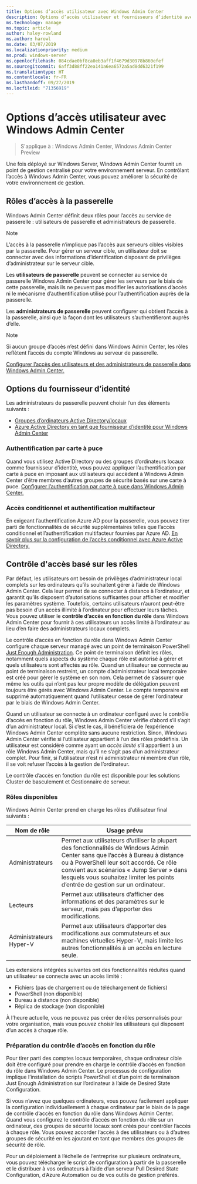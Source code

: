 ```yaml
---
title: Options d’accès utilisateur avec Windows Admin Center
description: Options d’accès utilisateur et fournisseurs d’identité avec Windows Admin Center (projet Honolulu)
ms.technology: manage
ms.topic: article
author: haley-rowland
ms.author: harowl
ms.date: 03/07/2019
ms.localizationpriority: medium
ms.prod: windows-server
ms.openlocfilehash: 084cdae0bf8ca0eb3aff1f4679d30978b860efef
ms.sourcegitcommit: 6aff3d88ff22ea141a6ea6572a5ad8dd6321f199
ms.translationtype: HT
ms.contentlocale: fr-FR
ms.lasthandoff: 09/27/2019
ms.locfileid: "71356919"
---
```

# <a name="user-access-options-with-windows-admin-center"></a>Options d’accès utilisateur avec Windows Admin Center

>S'applique à : Windows Admin Center, Windows Admin Center Preview

Une fois déployé sur Windows Server, Windows Admin Center fournit un point de gestion centralisé pour votre environnement serveur. En contrôlant l’accès à Windows Admin Center, vous pouvez améliorer la sécurité de votre environnement de gestion.

## <a name="gateway-access-roles"></a>Rôles d’accès à la passerelle

Windows Admin Center définit deux rôles pour l’accès au service de passerelle : utilisateurs de passerelle et administrateurs de passerelle.

> [!NOTE]
> L’accès à la passerelle n’implique pas l’accès aux serveurs cibles visibles par la passerelle. Pour gérer un serveur cible, un utilisateur doit se connecter avec des informations d’identification disposant de privilèges d’administrateur sur le serveur cible.

Les **utilisateurs de passerelle** peuvent se connecter au service de passerelle Windows Admin Center pour gérer les serveurs par le biais de cette passerelle, mais ils ne peuvent pas modifier les autorisations d’accès ni le mécanisme d’authentification utilisé pour l’authentification auprès de la passerelle.

Les **administrateurs de passerelle** peuvent configurer qui obtient l’accès à la passerelle, ainsi que la façon dont les utilisateurs s’authentifieront auprès d’elle.

>[!NOTE]
> Si aucun groupe d’accès n’est défini dans Windows Admin Center, les rôles reflètent l’accès du compte Windows au serveur de passerelle. 

[Configurer l’accès des utilisateurs et des administrateurs de passerelle dans Windows Admin Center.](../configure/user-access-control.md)

## <a name="identity-provider-options"></a>Options du fournisseur d’identité

Les administrateurs de passerelle peuvent choisir l’un des éléments suivants :

 - [Groupes d’ordinateurs Active Directory/locaux](../configure/user-access-control.md#active-directory-or-local-machine-groups)
 - [Azure Active Directory en tant que fournisseur d’identité pour Windows Admin Center](../configure/user-access-control.md#azure-active-directory)


### <a name="smartcard-authentication"></a>Authentification par carte à puce

Quand vous utilisez Active Directory ou des groupes d’ordinateurs locaux comme fournisseur d’identité, vous pouvez appliquer l’authentification par carte à puce en imposant aux utilisateurs qui accèdent à Windows Admin Center d’être membres d’autres groupes de sécurité basés sur une carte à puce. [Configurer l’authentification par carte à puce dans Windows Admin Center.](../configure/user-access-control.md#active-directory-or-local-machine-groups)

### <a name="conditional-access-and-multi-factor-authentication"></a>Accès conditionnel et authentification multifacteur

En exigeant l’authentification Azure AD pour la passerelle, vous pouvez tirer parti de fonctionnalités de sécurité supplémentaires telles que l’accès conditionnel et l’authentification multifacteur fournies par Azure AD. [En savoir plus sur la configuration de l’accès conditionnel avec Azure Active Directory.](https://docs.microsoft.com/azure/active-directory/active-directory-conditional-access-azure-portal-get-started)

## <a name="role-based-access-control"></a>Contrôle d'accès basé sur les rôles

Par défaut, les utilisateurs ont besoin de privilèges d’administrateur local complets sur les ordinateurs qu’ils souhaitent gérer à l’aide de Windows Admin Center.
Cela leur permet de se connecter à distance à l’ordinateur, et garantit qu’ils disposent d’autorisations suffisantes pour afficher et modifier les paramètres système.
Toutefois, certains utilisateurs n’auront peut-être pas besoin d’un accès illimité à l’ordinateur pour effectuer leurs tâches.
Vous pouvez utiliser le **contrôle d’accès en fonction du rôle** dans Windows Admin Center pour fournir à ces utilisateurs un accès limité à l’ordinateur au lieu d’en faire des administrateurs locaux complets.

Le contrôle d’accès en fonction du rôle dans Windows Admin Center configure chaque serveur managé avec un point de terminaison PowerShell [Just Enough Administration](https://aka.ms/jeadocs).
Ce point de terminaison définit les rôles, notamment quels aspects du système chaque rôle est autorisé à gérer et quels utilisateurs sont affectés au rôle.
Quand un utilisateur se connecte au point de terminaison restreint, un compte d’administrateur local temporaire est créé pour gérer le système en son nom.
Cela permet de s’assurer que même les outils qui n’ont pas leur propre modèle de délégation peuvent toujours être gérés avec Windows Admin Center.
Le compte temporaire est supprimé automatiquement quand l’utilisateur cesse de gérer l’ordinateur par le biais de Windows Admin Center.

Quand un utilisateur se connecte à un ordinateur configuré avec le contrôle d’accès en fonction du rôle, Windows Admin Center vérifie d’abord s’il s’agit d’un administrateur local.
Si c’est le cas, il bénéficiera de l’expérience Windows Admin Center complète sans aucune restriction.
Sinon, Windows Admin Center vérifie si l’utilisateur appartient à l’un des rôles prédéfinis.
Un utilisateur est considéré comme ayant un *accès limité* s’il appartient à un rôle Windows Admin Center, mais qu’il ne s’agit pas d’un administrateur complet.
Pour finir, si l’utilisateur n’est ni administrateur ni membre d’un rôle, il se voit refuser l’accès à la gestion de l’ordinateur.

Le contrôle d’accès en fonction du rôle est disponible pour les solutions Cluster de basculement et Gestionnaire de serveur.

### <a name="available-roles"></a>Rôles disponibles

Windows Admin Center prend en charge les rôles d’utilisateur final suivants :

Nom de rôle | Usage prévu
----------|-------------
Administrateurs | Permet aux utilisateurs d’utiliser la plupart des fonctionnalités de Windows Admin Center sans que l’accès à Bureau à distance ou à PowerShell leur soit accordé. Ce rôle convient aux scénarios « Jump Server » dans lesquels vous souhaitez limiter les points d’entrée de gestion sur un ordinateur.
Lecteurs | Permet aux utilisateurs d’afficher des informations et des paramètres sur le serveur, mais pas d’apporter des modifications.
Administrateurs Hyper-V | Permet aux utilisateurs d’apporter des modifications aux commutateurs et aux machines virtuelles Hyper-V, mais limite les autres fonctionnalités à un accès en lecture seule.

Les extensions intégrées suivantes ont des fonctionnalités réduites quand un utilisateur se connecte avec un accès limité :

- Fichiers (pas de chargement ou de téléchargement de fichiers)
- PowerShell (non disponible)
- Bureau à distance (non disponible)
- Réplica de stockage (non disponible)

À l’heure actuelle, vous ne pouvez pas créer de rôles personnalisés pour votre organisation, mais vous pouvez choisir les utilisateurs qui disposent d’un accès à chaque rôle.

### <a name="preparing-for-role-based-access-control"></a>Préparation du contrôle d’accès en fonction du rôle

Pour tirer parti des comptes locaux temporaires, chaque ordinateur cible doit être configuré pour prendre en charge le contrôle d’accès en fonction du rôle dans Windows Admin Center.
Le processus de configuration implique l’installation de scripts PowerShell et d’un point de terminaison Just Enough Administration sur l’ordinateur à l’aide de Desired State Configuration.

Si vous n’avez que quelques ordinateurs, vous pouvez facilement appliquer la configuration individuellement à chaque ordinateur par le biais de la page de contrôle d’accès en fonction du rôle dans Windows Admin Center.
Quand vous configurez le contrôle d’accès en fonction du rôle sur un ordinateur, des groupes de sécurité locaux sont créés pour contrôler l’accès à chaque rôle.
Vous pouvez accorder l’accès à des utilisateurs ou à d’autres groupes de sécurité en les ajoutant en tant que membres des groupes de sécurité de rôle.

Pour un déploiement à l’échelle de l’entreprise sur plusieurs ordinateurs, vous pouvez télécharger le script de configuration à partir de la passerelle et le distribuer à vos ordinateurs à l’aide d’un serveur Pull Desired State Configuration, d’Azure Automation ou de vos outils de gestion préférés.

